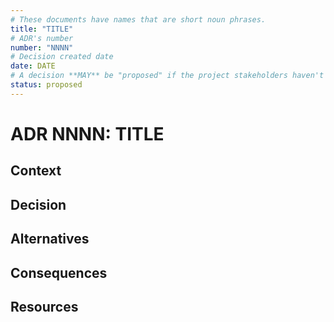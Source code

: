 ```yaml
---
# These documents have names that are short noun phrases.
title: "TITLE"
# ADR's number
number: "NNNN"
# Decision created date
date: DATE
# A decision **MAY** be "proposed" if the project stakeholders haven't decided on it yet, "accepted" once it is agreed, or "rejected" if not. If a later ADR changes or reverses a decision, it may be marked as "deprecated" or "superseded" with a reference to its replacement.
status: proposed
---
```


# ADR NNNN: TITLE

<!-- These documents have names that are short noun phrases. -->

## Context

<!-- This section describes the forces at play, including technological, political, social, and project local. These forces are probably in tension, and should be called out as such. The language in this section is value-neutral. It is simply describing facts. -->

## Decision

<!-- This section describes our response to these forces. It is stated in full sentences, with active voice. "We **MUST** …" -->

## Alternatives

<!-- This section describes **considered** alternatives to the _decision_. Each _alternative_ **MUST** have a **Verdict** specifying the reason it was not choosen. -->

## Consequences

<!-- This section describes the resulting context, after applying the _decision_. All consequences should be listed here, not just the "positive" ones. A particular decision may have positive, negative, and neutral consequences, but all of them affect the team and project in the future. -->

## Resources

<!-- This section lists references, sources, or further reading recommendations that were used to form the _decision_ or provide an additional context. -->
